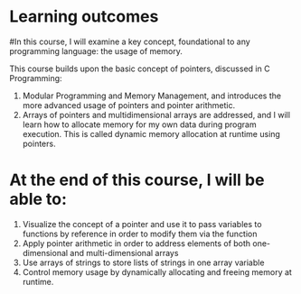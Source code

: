 # Learning outcomes
#In this course, I will examine a key concept, foundational to any programming language: the usage of memory.

This course builds upon the basic concept of pointers, discussed in C Programming:
1. Modular Programming and Memory Management, and introduces the more advanced usage of pointers and pointer arithmetic. 
2. Arrays of pointers and multidimensional arrays are addressed, and I will learn how to allocate memory for my own data during program execution. This is called dynamic memory allocation at runtime using pointers. 

# At the end of this course, I  will be able to: 

1. Visualize the concept of a pointer and use it to pass variables to functions by reference in order to modify them via the function
2. Apply pointer arithmetic in order to address elements of both one-dimensional and multi-dimensional arrays
3. Use arrays of strings to store lists of strings in one array variable
4. Control memory usage by dynamically allocating and freeing memory at runtime.
